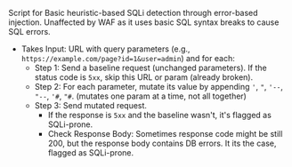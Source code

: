 Script for Basic heuristic-based SQLi detection through error-based injection. Unaffected by WAF as it uses basic SQL syntax breaks to cause SQL errors.

- Takes Input: URL with query parameters (e.g., `https://example.com/page?id=1&user=admin`) and for each:
    - Step 1: Send a baseline request (unchanged parameters). If the status code is `5xx`, skip this URL or param (already broken).
    - Step 2: For each parameter, mutate its value by appending `'`, `"`, `'--`, `"--`, `'#`, `"#`. (mutates one param at a time, not all together)
    - Step 3: Send mutated request.
        - If the response is `5xx` and the baseline wasn't, it's flagged as SQLi-prone.
        - Check Response Body: Sometimes response code might be still 200, but the response body contains DB errors. It its the case, flagged as SQLi-prone.
